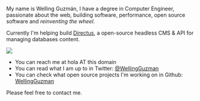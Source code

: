 My name is Welling Guzmán, I have a degree in Computer Engineer, passionate about the web, building software, performance, open source software and _reinventing the wheel_.

Currently I'm helping build [Directus](https://getdirectus.com), a open-source headless CMS & API for managing databases content.

![](//wellingguzman.com/images/me.jpg)

- You can reach me at hola AT this domain
- You can read what I am up to in Twitter: [@WellingGuzman](https://twitter.com/WellingGuzman)
- You can check what open source projects I'm working on in Github: [WellingGuzman](https://github.com/WellingGuzman)

Please feel free to contact me.
